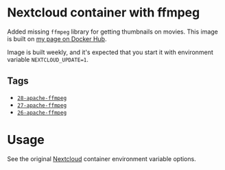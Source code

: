 # Nextcloud container with ffmpeg

Added missing `ffmpeg` library for getting thumbnails on movies. This image is built on [my page on Docker Hub](https://hub.docker.com/u/aheimsbakk).

Image is built weekly, and it's expected that you start it with environment variable `NEXTCLOUD_UPDATE=1`.


## Tags

* [`28-apache-ffmpeg`](https://github.com/aheimsbakk/container-nextcloud/blob/master/Dockerfile.28)
* [`27-apache-ffmpeg`](https://github.com/aheimsbakk/container-nextcloud/blob/master/Dockerfile.27)
* [`26-apache-ffmpeg`](https://github.com/aheimsbakk/container-nextcloud/blob/master/Dockerfile.26)

# Usage

See the original [Nextcloud](https://hub.docker.com/_/nextcloud) container environment variable options.

<!---
# vim: set spell spelllang=en:
-->
